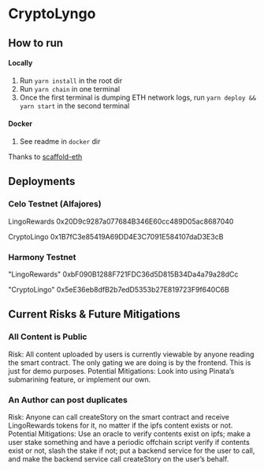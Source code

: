 # CryptoLyngo

## How to run
#### Locally
1. Run `yarn install` in the root dir
2. Run `yarn chain` in one terminal
3. Once the first terminal is dumping ETH network logs, run `yarn deploy && yarn start` in the second terminal
#### Docker
1. See readme in `docker` dir

Thanks to [scaffold-eth](https://github.com/scaffold-eth/scaffold-eth)

## Deployments
### Celo Testnet (Alfajores)
LingoRewards
0x20D9c9287a077684B346E60cc489D05ac8687040

CryptoLingo
0x1B7fC3e85419A69DD4E3C7091E584107daD3E3cB

### Harmony Testnet
"LingoRewards"
0xbF090B1288F721FDC36d5D815B34Da4a79a28dCc

"CryptoLingo"
0x5eE36eb8dfB2b7edD5353b27E819723F9f640C6B


## Current Risks & Future Mitigations
### All Content is Public
Risk: All content uploaded by users is currently viewable by anyone reading the smart contract. The only gating we are doing is by the frontend. This is just for demo purposes.
Potential Mitigations: Look into using Pinata’s submarining feature, or implement our own.

### An Author can post duplicates
Risk: Anyone can call createStory on the smart contract and receive LingoRewards tokens for it, no matter if the ipfs content exists or not.
Potential Mitigations: Use an oracle to verify contents exist on ipfs; make a user stake something and have a periodic offchain script verify if contents exist or not, slash the stake if not; put a backend service for the user to call, and make the backend service call createStory on the user’s behalf.
